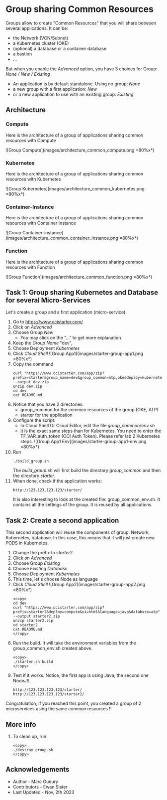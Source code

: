 
# Group sharing Common Resources

Groups allow to create "Common Resources" that you will share between several applications.
It can be:
- the Network (VCN/Subnet)
- a Kubernetes cluster (OKE)
- (optional) a database or a container database
- a bastion
- ...


But when you enable the *Advanced* option, you have 3 choices for Group: *None / New / Existing*

- An application is by default standalone. Using no group: *None*
- a new group with a first application: *New*
- or a new application to use with an existing group: *Existing*

## Architecture

### Compute

Here is the architecture of a group of applications sharing common resources with Compute

![Group Compute](images/architecture_common_compute.png =80%x*)

### Kubernetes

Here is the architecture of a group of applications sharing common resources with  Kubernetes

![Group Kubernetes](images/architecture_common_kubernetes.png =80%x*)

### Container-Instance

Here is the architecture of a group of applications sharing common resources with  Container Instance

![Group Container-instance](images/architecture_common_container_instance.png =80%x*)

### Function

Here is the architecture of a group of applications sharing common resources with Function

![Group Function](images/architecture_common_function.png =80%x*)

## Task 1: Group sharing Kubernetes and Database for several Micro-Services

Let's create a group and a first application (micro-service).

1. Go to https://www.ocistarter.com/
2. Click on *Advanced*
3. Choose Group *New* 
    - You may click on the "..." to get more explanation
4. Keep the *Group Name* "dev",    
5. Choose Deployment *Kubernetes*
6. Click *Cloud Shell*
   ![Group App1](images/starter-group-app1.png =80%x*)
7. Copy the command 
    ```
    curl "https://www.ocistarter.com/app/zip?prefix=starter&group_name=dev&group_common=atp,oke&deploy=kubernetes&ui=html&language=java&database=atp" --output dev.zip
    unzip dev.zip
    cd dev
    cat README.md
    ```
8. Notice that you have 2 directories:
    - group\_common for the common resources of the group (OKE, ATP)
    - starter for the application
9. Configure the script:
    - In Cloud Shell Or Cloud Editor, edit the file *group\_common/env.sh*
    - It is the exact same steps than for Kubernetes. You need to enter the TF\_VAR\_auth\_token (OCI Auth Token). Please refer lab 2 Kubernetes steps.
    ![Group App1 Env](images/starter-group-app1-env.png =80%x*)
10. Run 
    ```
    ./build_group.sh
    ```
    The *build\_group.sh* will first build the directory *group\_common* and then the directory *starter*.
11. When done, check if the application works:
    ```
    http://123.123.123.123/starter/
    ```
    It is also interesting to look at the created file: group\_common\_env.sh. It contains all the settings of the group.
    It is reused by all applications.

## Task 2: Create a second application 

This second application will reuse the components of group: Network, Kubernetes, database.
In this case, this means that it will just create new PODS in Kubernetes.

1. Change the prefix to *starter2*
2. Click on *Advanced*
3. Choose Group *Existing* 
4. Choose *Existing Database* 
5. Choose Deployment *Kubernetes*
6. This time, let's choose Node as language
7. Click *Cloud Shell*
    ![Group App2](images/starter-group-app2.png =80%x*)
    ```
    <copy>
    cd dev 
    curl "https://www.ocistarter.com/app/zip?prefix=starter2&deploy=compute&ui=html&language=java&database=atp" --output starter2.zip
    unzip starter2.zip
    cd starter2
    cat README.md
    </copy>
    ```
8. Run the build. It will take the environment variables from the group\_common\_env.sh created above.
    ```
    <copy>
    ./starter.sh build
    </copy>
    ```
9. Test if it works. Notice, the first app is using Java, the second one NodeJS.
    ```
    http://123.123.123.123/starter/
    http://123.123.123.123/starter2/
    ```

Congratulation, if you reached this point, you created a group of 2 microservices using the same common resources !!

## More info

1. To clean up, run 
    ```
    <copy>
    ./destroy_group.sh
    </copy>
    ```

## Acknowledgements 

* Author - Marc Gueury
* Contributors - Ewan Slater 
* Last Updated - Nov, 2th 2023